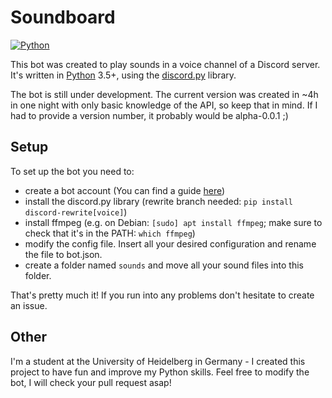 # Soundboard

[![Python](https://img.shields.io/badge/python-3.5%2C%203.6-blue.svg?style=flat-square)](https://www.python.org/downloads/)

This bot was created to play sounds in a voice channel of a Discord server. It's written in [Python](https://www.python.org "Python homepage") 3.5+, using the [discord.py](https://github.com/Rapptz/discord.py) library.

The bot is still under development. The current version was created in ~4h in one night with only basic knowledge of the API, so keep that in mind. If I had to provide a version number, it probably would be alpha-0.0.1 ;)

## Setup

To set up the bot you need to:
* create a bot account (You can find a guide [here](https://github.com/reactiflux/discord-irc/wiki/Creating-a-discord-bot-&-getting-a-token))
* install the discord.py library (rewrite branch needed: `pip install discord-rewrite[voice]`)
* install ffmpeg (e.g. on Debian: `[sudo] apt install ffmpeg`; make sure to check that it's in the PATH: `which ffmpeg`)
* modify the config file. Insert all your desired configuration and rename the file to bot.json.
* create a folder named `sounds` and move all your sound files into this folder.

That's pretty much it! If you run into any problems don't hesitate to create an issue.

## Other

I'm a student at the University of Heidelberg in Germany - I created this project to have fun and improve my Python skills. Feel free to modify the bot, I will check your pull request asap!

